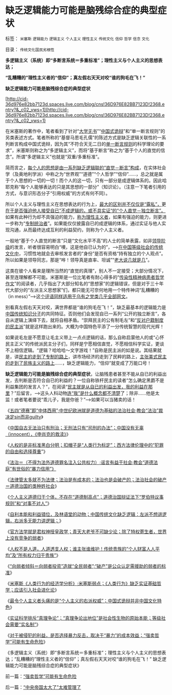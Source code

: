 # 缺乏逻辑能力可能是脑残综合症的典型症状

标签： `米塞斯` `逻辑能力` `逻辑主义` `个人主义` `理性主义` `传统文化` `信仰` `哲学` `信念` `文化` 

目录： `传统文化国民劣根性`

**多逻辑主义（系统）即“多断言系统＝多重标准”；理性主义与个人主义的思想表达；**

**“乱糟糟的”理性主义者的“信仰”；真左假右天天对咬“谁的狗毛在飞！”**

**缺乏逻辑能力可能是脑残综合症的典型症状**

[http://cid-36d976e82bb7123d.spaces.live.com/blog/cns!36D976E82BB7123D!2368.entry?&_c02_vws=1](http://cid-36d976e82bb7123d.spaces.live.com/blog/cns!36D976E82BB7123D!2368.entry?&_c02_vws=1)

在米塞斯的著作中，笔者看到了针对“[大学无书](../../../2010/1/6/读而不知书不如改读佛经.md)”“[中国式诡辩](../../../2008/8/31/“大学无书”，远离中国式诡辩！.md)”和“单一断言规则”的另类表述方式。笔者所称的“基督马恩毛孔儒”的陈述方式是缺乏逻辑关联性的一系列断言构成中国式诡辩，因为其“不符合天无二日的[单一断言规则](../../../2010/6/11/“天无二日，法无二纲”单一断言规则.md)的科学理论的要求”，米塞斯则称之为“多逻辑主义”，而将“基于断言”称之为“基于个人的直觉的信念”。所谓“多逻辑主义”也就是“双重/多重标准”。

简而言之，[每个人的思想是由一系列缺乏逻辑联的“直觉－断言”构成](../../../2009/7/5/为什么科学陈述比哲学断言诡辩有说服力.md)，在实体社会学（及奥地利学派）中称之为“世界观”“道德”“个人哲学”“信仰”……，总之就是属于个人思想的一切的一切！而个人的这一切，只有一部分是成逻辑体系的。因此哈耶克称“每个人能够表达的只是其思想的一部分”（知识论）。（注意一下笔者引用的方式，与意识形态分子“引用权威”的方式有何不同）。

所以个人主义与理性主义在思想表达的行为上，[最大的区别并不仅仅是“露私”，](http://darthvad.blog.163.com/blog/static/53399470201062905157718/)更[在于是否强迫他人接受自已”不成逻辑的，或不具实证“的“个人直觉－独立断言”。](../../../2010/6/26/“已所不欲，勿施于人”是个人主义的专利.md)如果有此种行为却不具强迫的能力，[称为理性主义者](../../../2010/6/25/个体价值观有可能“洗脑”吗？只有理性主义才有“洗脑.md)，如果有强迫的能力，则更进一步称为“[专制统治者](../../../2010/9/24/罗马社会摆脱狗腿子工具阶级的经验和教训.md)”。如果能仅仅披露自已的成逻辑的体系，通过实证与他人实现沟通，从而最终达成互利的利益契约，则称为个人主义者。

一般地“基于个人直觉的断言”只是“文化水平不高”的人士的简单表露，如非[领导阶级](http://hi.baidu.com/darthchn/blog/item/96cf97dc3b608bc98c10297b.html)的发言，听者很容易明白“噢，这是他自已认为的”，——>[在中国等级社会的传统文化中](../../../2010/11/30/孔庆东老师玩政治是举重若轻啊.md)，习惯性地就会去审核发言者的“身份”是否有资格“持有独立的个人观点”。所以如果是领导同志，那是“哗！领导真是直率、坦诚”“[老大说几就是几](../../../2011/1/22/科学是真理的天敌,实证无所谓真理.md)”。

这类在彼个人看来是理所当然的“直觉的真理”，别人不一定接受；大部分情况下，甚至连理解都不可能。米塞斯是一位比笔者有耐心得多的“[传染性精神病患者哲学作文](../../../2009/10/7/极左是一种传染性精神病.md)”的阅读者，几乎指出了大部分知名的“思想家”的逻辑错误，但是对于三十年代大部分的“左派主义思想家”们，都只能无可奈何地用一个特传神词“乱糟糟的（in
mess）”——>这[个评语同样适用于乌有之党类几乎全部网文](http://hi.baidu.com/darthchn/blog/item/ed4ad95838c09f232934f03c.html)。

别看真左假右天天对咬，满世界都是“谁的狗毛在飞！”，缺乏最基本的逻辑能力是[中国传统知识分子](../../../2011/1/22/传统知识分子对自已观点概不负责.md)的共同特征。否则他们会发现自已一系列“公开的独立断言”，各自从逻辑上演绎下去，就将自相矛盾。“崇拜民主的公有制毛左”和“[反对户籍制度的民主派](../../../2009/9/2/盲目反对户籍制度的现实危险.md)”就是这样跑出来的。大概为中国特色平添了一分传统智慧的现代光辉！

如果说毛左是不愿意让毛主义带上一点点逻辑的话，那么自称启蒙他人的或“心怀民主正义”的传统派民主分子们，同样是宁愿相信直觉，不愿相信科学实证，更谈不上相信逻辑。“逻辑？哈哈哈～文字游戏！”自称是民主派的如是说。其结果就是，讲[民主的走到了专制的路上](http://darthvad.blog.sohu.com/157238808.html)，讲市场经济的走到了民粹的路上，[主张美式民主的走到了民族主义的路上](../../../2011/1/19/“不妖魔化美国的是被美国收买的”.md)……，缺乏逻辑能力，“信仰”就变成了万能口号！

**缺乏逻辑能力可能是脑残综合症的典型症状**，让脑残患者甚至不能从自已的利益出发，去判断是否符合自已的利益的？一位自称铁杆民主的读者“怎么确定黑爵不是利益集团的发言人？”，在阅读“[民主就是从自已的利益出发，我的利益在那里](../../../2010/6/25/唯利是图就不可能是意识形态.md)？”后留言，——>这头人科动物[连“我”是什么概念都不清楚](../../../2009/11/4/什么是“我”及人性本私和熵恒增加定律.md)了；除非……他是太监！或者笔者要说“乖儿子，我是你爸？”——>如果可以当猪卖的话！

《[五四“德赛”即“中体西用”;中世纪欧洲就是道德为基础的法治社会;教会“法治”裁决定sin而非guilty](../../../2011/1/23/五四愚昧精神和中世纪道德法庭.md)》

《[中国自古无法治只有刑治；无刑法只有“司刑的办法”；中国没有无辜（innocent），《申肖克的救渎》](../../../2011/1/23/中国自古无“无辜”和申肖克的救渎.md)》

《[人权的是非标准黑白分明；扣帽子是“人类行为标定”；西方法律伦理中的“犯罪的自由和选择尊重](../../../2011/1/24/人权是非标准与西方的犯罪“自由”.md)”》

《[法治＝（不得为法外道德罪名注入公共权力）;谣言有益于社会;教会“道德法庭”有世俗的“暴力信用”》](../../../2011/1/24/什么是法治？中世纪道德法庭公信力何来？.md)

《[法律管太多就不为法律；法治是有成本的；法治也是会破产的；法治社会的破产＝道德治国的类种姓社会](../../../2011/1/24/法治是有成本的；法治也是会破产的.md)》

《[个人主义道德归于个体，不存在“道德制高点”；道德治国辩证法下“罗伯特议事规则”和“对事不对人”](../../../2011/1/25/有中国特色的“罗伯特议事规则”和“对事不对人”.md)》

《[自利本能和利益错位，及林语堂的动物；中国传统文化缺乏逻辑：左派不想讲逻辑，右派多无能力讲逻辑；](../../../2011/1/26/传统文化缺乏逻辑，和利益错位.md)》

《[官方法学就是君权神授皇政学；青天大老爷不可缺少论；除了特权寄生者，世界上没有竞争的弱者](../../../2011/1/26/君权神授“向弱者倾斜”和绝对的弱者.md)》

《[人权不是人道，人道透支人权；谁主张谁维护！传统贵族的“个人财富人人平均”及“所有权力归于贵族”](../../../2011/1/26/人权不是人道，人道透支人权.md)》

《[“向弱者倾斜＝向弱者投资”造就“全民弱者”;“破产”是公众认定需援助的弱者的标准](../../../2011/1/27/“向弱者倾斜＝向弱者投资”造就“全民弱者”.md)》

《[米塞斯《人类行为的经济学分析》;米塞斯弱点；《人类行为》缺乏实证基础哲学；应该引入社会进化论](../../../2011/1/27/米塞斯《人类行为的经济学分析》的分析.md)》

《[最令个人主义者头痛的是“个人主义的右派权威”；中国式诡辩并非中国文化特色](../../../2011/1/27/“发现”了奥地利学派和米塞斯及哈耶克.md)》

《[实证科学排斥“真理争论”；“真理争论出地位”是社会性生物的原始本能；等级社会需要“实名制”](../../../2011/1/28/等级社会需要“实名制”.md)》

《[对于被侵犯的利益，是否选择暴力反击，取决于“暴力”的成本效益；“强卖哲学”可能有生命危险](../../../2011/1/28/“强卖哲学”可能有生命危险.md)》

《多逻辑主义（系统）即“多断言系统＝多重标准”；理性主义与个人主义的思想表达；“乱糟糟的”理性主义者的“信仰”；真左假右天天对咬“谁的狗毛在飞！”
缺乏逻辑能力可能是脑残综合症的典型症状》

前一篇：[“强卖哲学”可能有生命危险](../../../2011/1/28/“强卖哲学”可能有生命危险.md)

后一篇：[“中央帝国太大了”太难管理了](../../../2011/1/29/“中央帝国太大了”太难管理了.md)